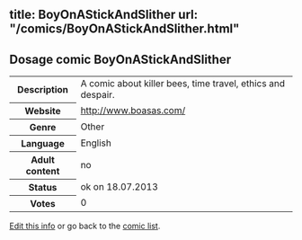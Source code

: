 title: BoyOnAStickAndSlither
url: "/comics/BoyOnAStickAndSlither.html"
---
Dosage comic BoyOnAStickAndSlither
-----------------------------------------

<p id="msg"></p>
<script type="text/javascript">
if (window.location.search === '?edit_info_mail=sent_ok') {
  var elem = document.getElementById("msg");
  elem.innerHTML = 'Edited information sucessfully sent for review, which is usually done daily. Thanks!';
  elem.className = 'ok';
}
</script>
<table class="comicinfo">
<tr>
<th>Description</th><td>A comic about killer bees, time travel, ethics and despair.</td>
</tr>
<tr>
<th>Website</th><td><a href="http://www.boasas.com/">http://www.boasas.com/</a></td>
</tr>
<tr>
<th>Genre</th><td>Other</td>
</tr>
<tr>
<th>Language</th><td>English</td>
</tr>
<tr>
<th>Adult content</th><td>no</td>
</tr>
<tr>
<th>Status</th><td>ok on 18.07.2013</td>
</tr>
<tr>
<th>Votes</th><td>0</td>
</tr>
</table>

[Edit this info](BoyOnAStickAndSlither_edit.html) or go back to the [comic list](../comic-index.html).
